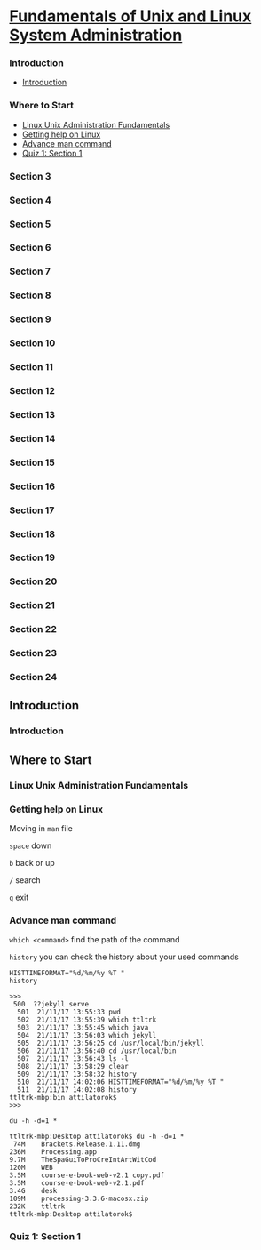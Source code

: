 
[Fundamentals of Unix and Linux System Administration](https://www.udemy.com/fundamentals-of-unix-and-linux-system-administration/learn/v4/content)
======

### Introduction
  * <a href="#1">Introduction</a>

### Where to Start
  * <a href="#2">Linux Unix Administration Fundamentals</a>
  * <a href="#3">Getting help on Linux</a>
  * <a href="#4">Advance man command</a>
  * <a href="#5">Quiz 1: Section 1</a>

### Section 3

### Section 4

### Section 5

### Section 6

### Section 7

### Section 8

### Section 9

### Section 10

### Section 11

### Section 12

### Section 13

### Section 14

### Section 15

### Section 16

### Section 17

### Section 18

### Section 19

### Section 20

### Section 21

### Section 22

### Section 23

### Section 24

Introduction
------

<h3 id="1">Introduction</h3>

Where to Start
------

<h3 id="2">Linux Unix Administration Fundamentals</h3>

<h3 id="3">Getting help on Linux</h3>

Moving in ```man``` file

```space``` down

```b``` back or up

```/``` search

```q``` exit

<h3 id="4">Advance man command</h3>

```which <command>``` find the path of the command

```history``` you can check the history about your used commands

```
HISTTIMEFORMAT="%d/%m/%y %T "
history

>>>
 500  ??jekyll serve
  501  21/11/17 13:55:33 pwd
  502  21/11/17 13:55:39 which ttltrk
  503  21/11/17 13:55:45 which java
  504  21/11/17 13:56:03 which jekyll
  505  21/11/17 13:56:25 cd /usr/local/bin/jekyll
  506  21/11/17 13:56:40 cd /usr/local/bin
  507  21/11/17 13:56:43 ls -l
  508  21/11/17 13:58:29 clear
  509  21/11/17 13:58:32 history
  510  21/11/17 14:02:06 HISTTIMEFORMAT="%d/%m/%y %T "
  511  21/11/17 14:02:08 history
ttltrk-mbp:bin attilatorok$ 
>>>
```

```
du -h -d=1 *

ttltrk-mbp:Desktop attilatorok$ du -h -d=1 *
 74M	Brackets.Release.1.11.dmg
236M	Processing.app
9.7M	TheSpaGuiToProCreIntArtWitCod
120M	WEB
3.5M	course-e-book-web-v2.1 copy.pdf
3.5M	course-e-book-web-v2.1.pdf
3.4G	desk
109M	processing-3.3.6-macosx.zip
232K	ttltrk
ttltrk-mbp:Desktop attilatorok$ 
```

<h3 id="5">Quiz 1: Section 1</h3>

